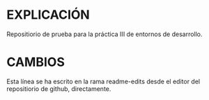 # EXPLICACIÓN

Repositiorio de prueba para la práctica III de entornos de desarrollo.

# CAMBIOS

Esta línea se ha escrito en la rama readme-edits desde el editor del repositiorio de github, directamente.
